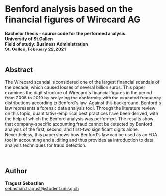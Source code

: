 # Benford analysis based on the financial figures of Wirecard AG

<b>Bachelor thesis - source code for the performed analysis<br>
University of St.Gallen <br>
Field of study: Business Administration <br>
St. Gallen, February 22, 2021</b> <br>
<br>

##	Abstract
The Wirecard scandal is considered one of the largest financial scandals of the decade, which caused losses of several billion euros. This paper examines the digit structure of Wirecard's financial figures in the period from 2005 to 2019 by analyzing the conformity with the expected frequency distributions according to Benford's law. Against this background, Benford's law represents a forensic data analysis tool. Through the literature review on this topic, quantitative-empirical best practices have been derived, with the help of which the Benford analysis was performed. The results show that company-specific accounting fraud cannot be detected by Benford analysis of the first, second, and first-two significant digits alone. Nevertheless, this paper shows how Benford's law can be used as an FDA tool in accounting and auditing and thus provides an introduction to data analysis techniques for fraud detection.
<br>
<br>
<br>

## Author
<b>Tragust Sebastian</b><br>
sebastian.tragust@student.unisg.ch <br>
